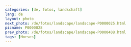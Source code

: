 ```yaml
---
categories: [de, fotos, landschaft]
lang: de
layout: photo
next_photo: /de/fotos/landscape/landscape-P0000025.html
picname: P0000028
prev_photo: /de/fotos/landscape/landscape-P0000408.html
tags: [Horses]
---
```

